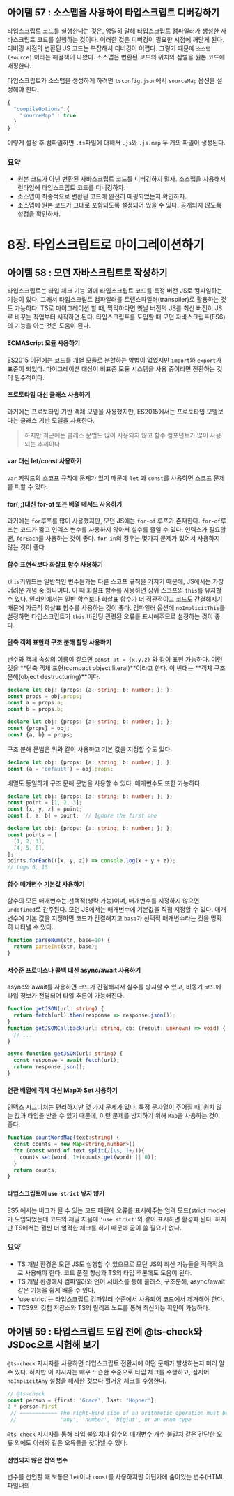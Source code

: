 ## 아이템 57 : 소스맵을 사용하여 타입스크립트 디버깅하기

타입스크립트 코드를 실행한다는 것은, 엄밀히 말해 타입스크립트 컴파일러가 생성한 자바스크립트 코드를 실행하는 것이다. 이러한 것은 디버깅이 필요한 시점에 깨닫게 된다. 디버깅 시점의 변환된 JS 코드는 복잡해서 디버깅이 어렵다. 그렇기 때문에 `소스맵(source)` 이라는 해결책이 나왔다. 소스맵은 변환된 코드의 위치와 심벌을 원본 코드에 매핑한다. 

타입스크립트가 소스맵을 생성하게 하려면 `tsconfig.json`에서 `sourceMap` 옵션을 설정해야 한다. 

```typescript
{
  "compileOptions":{
    "sourceMap" : true
  }
}
```

이렇게 설정 후 컴파일하면 `.ts`파일에 대해서 `.js`와 `.js.map` 두 개의 파일이 생성된다.



### 요약

- 원본 코드가 아닌 변환된 자바스크립트 코드를 디버깅하지 말자. 소스맵을 사용해서 런타임에 타입스크립트 코드를 디버깅하자.
- 소스맵이 최종적으로 변환된 코드에 완전히 매핑되었는지 확인하자.
- 소스맵에 원본 코드가 그대로 포함되도록 설정되어 있을 수 있다. 공개되지 않도록 설정을 확인하자.

# 8장. 타입스크립트로 마이그레이션하기



## 아이템 58 : 모던 자바스크립트로 작성하기

타입스크립트는 타입 체크 기능 외에 타입스크립트 코드를 특정 버전 JS로 컴파일하는 기능이 있다. 그래서 타입스크립트 컴파일러를 트랜스파일러(transpiler)로 활용하는 것도 가능하다. TS로 마이그레이션 할 때, 막막하다면 옛날 버전의 JS를 최신 버전이 JS로 바꾸는 작업부터 시작하면 된다. 타입스크립트를 도입할 때 모던 자바스크립트(ES6)의 기능을 아는 것은 도움이 된다.

#### ECMAScript 모듈 사용하기

ES2015 이전에는 코드를 개별 모듈로 분할하는 방법이 없었지만 `import`와 `export`가 표준이 되었다. 마이그레이션 대상이 비표준 모듈 시스템을 사용 중이라면 전환하는 것이 필수적이다.

#### 프로토타입 대신 클래스 사용하기

과거에는 프로토타입 기반 객체 모델을 사용했지만, ES2015에서는 프로토타입 모델보다는 클래스 기반 모델을 사용한다. 

> 하지만 최근에는 클래스 문법도 많이 사용되지 않고 함수 컴포넌트가 많이 사용되는 추세이다.

#### var 대신 let/const 사용하기

`var` 키워드의 스코프 규칙에 문제가 있기 때문에 `let` 과 `const`를 사용하면 스코프 문제를 피할 수 있다.

#### for(;;)대신 for-of 또는 배열 메서드 사용하기

과거에는 `for`루프를 많이 사용했지만, 모던 JS에는 `for-of` 루프가 존재한다. `for-of`루프는 코드가 짧고 인덱스 변수를 사용하지 않아서 실수를 줄일 수 있다. 인덱스가 필요할 땐, `forEach`를 사용하는 것이 좋다. `for-in`의 경우는 몇가지 문제가 있어서 사용하지 않는 것이 좋다.

#### 함수 표현식보다 화살표 함수 사용하기

`this`키워드는 일반적인 변수들과는 다른 스코프 규칙을 가지기 때문에, JS에서는 가장 어려운 개념 중 하나이다. 이 때 화살표 함수를 사용하면 상위 스코프의 `this`를 유지할 수 있다. 인라인에서는 일반 함수보다 화살표 함수가 더 직관적이고 코드도 간결해지기 때문에 가급적 화살표 함수를 사용하는 것이 좋다. 컴파일러 옵션에 `noImplicitThis`를 설정하면 타입스크립트가 `this` 바인딩 관련된 오류를 표시해주므로 설정하는 것이 좋다. 

#### 단축 객체 표현과 구조 분해 할당 사용하기

변수와 객체 속성의 이름이 같으면 `const pt = {x,y,z}` 와 같이 표현 가능하다. 이런 것을 **단축 객체 표현(compact object literal)**이라고 한다. 이 반대는 **객체 구조 분해(object destructuring)**이다. 

```typescript
declare let obj: {props: {a: string; b: number; }; };
const props = obj.props;
const a = props.a;
const b = props.b;

declare let obj: {props: {a: string; b: number; }; };
const {props} = obj;
const {a, b} = props;
```

구조 분해 문법은 위와 같이 사용하고 기본 값을 지정할 수도 있다.

```typescript
declare let obj: {props: {a: string; b: number; }; };
const {a = 'default'} = obj.props;
```

배열도 동일하게 구조 문해 문법을 사용할 수 있다. 매개변수도 또한 가능하다.

```typescript
declare let obj: {props: {a: string; b: number; }; };
const point = [1, 2, 3];
const [x, y, z] = point;
const [, a, b] = point;  // Ignore the first one

declare let obj: {props: {a: string; b: number; }; };
const points = [
  [1, 2, 3],
  [4, 5, 6],
];
points.forEach(([x, y, z]) => console.log(x + y + z));
// Logs 6, 15
```

#### 함수 매개변수 기본값 사용하기

함수의 모든 매개변수는 선택적(생략 가능)이며, 매개변수를 지정하지 않으면 `undefined`로 간주된다. 모던 JS에서는 매개변수에 기본값을 직접 지정할 수 있다. 매개변수에 기본 값을 지정하면 코드가 간결해지고 `base`가 선택적 매개변수라는 것을 명확히 나타낼 수 있다. 

```typescript
function parseNum(str, base=10) {
  return parseInt(str, base);
}
```

#### 저수준 프로미스나 콜백 대신 async/await 사용하기

async와 await를 사용하면 코드가 간결해져서 실수를 방지할 수 있고, 비동기 코드에 타입 정보가 전달되어 타입 추론이 가능해진다. 

```typescript
function getJSON(url: string) {
  return fetch(url).then(response => response.json());
}
function getJSONCallback(url: string, cb: (result: unknown) => void) {
  // ...
}

async function getJSON(url: string) {
  const response = await fetch(url);
  return response.json();
}
```

#### 연관 배열에 객체 대신 Map과 Set 사용하기

인덱스 시그니처는 편리하지만 몇 가지 문제가 있다. 특정 문자열이 주어질 때, 원치 않는 값과 타입을 받을 수 있기 때문에,  이런 문제를 방지하기 위해 `Map`을 사용하는 것이 좋다.

```typescript
function countWordMap(text:string) {
  const counts = new Map<string,number>()
  for (const word of text.split(/[\s,.]+/)){
    counts.set(word, 1+(counts.get(word) || 0));
  }
  return counts;
}
```

#### 타입스크립트에 `use strict` 넣지 않기

ES5 에서는 버그가 될 수 있는 코드 패턴에 오류를 표시해주는 엄격 모드(strict mode)가 도입되었는데 코드의 제일 처음에 `'use strict'`와 같이 표시하면 활성화 된다. 하지만 TS에서는 훨씬 더 엄격한 체크를 하기 때문에 굳이 쓸 필요가 없다.

### 요약

- TS 개발 환경은 모던 JS도 실행할 수 있으므로 모던 JS의 최신 기능들을 적극적으로 사용해야 한다. 코드 품질 향상과 TS의 타입 추론에도 도움이 된다.
- TS 개발 환경에서 컴파일러와 언어 서비스를 통해 클래스, 구조분해, async/await 같은 기능을 쉽게 배울 수 있다.
- 'use strict'는 타입스크립트 컴파일러 수준에서 사용되어 코드에서 제거해야 한다.
- TC39의 깃험 저장소와 TS의 릴리즈 노트를 통해 최신기능 확인이 가능하다.



## 아이템 59 : 타입스크립트 도입 전에 @ts-check와 JSDoc으로 시험해 보기

`@ts-check` 지시자를 사용하면 타입스크립트 전환시에 어떤 문제가 발생하는지 미리 알 수 있다. 하지만 이 지시자는 매우 느슨한 수준으로 타입 체크를 수행하고, 심지어 `noImplicitAny` 설정을 해제한 것보다 헐거운 체크를 수행한다.

```typescript
// @ts-check
const person = {first: 'Grace', last: 'Hopper'};
2 * person.first
 // ~~~~~~~~~~~~ The right-hand side of an arithmetic operation must be of type
 //              'any', 'number', 'bigint', or an enum type
```

`@ts-check` 지시자를 통해 타입 불일치나 함수의 매개변수 개수 불일치 같은 간단한 오류 외에도 아래와 같은 오류들을 찾아낼 수 있다.

#### 선언되지 않은 전역 변수

변수를 선언할 때 보통은 `let`이나 `const`를 사용하지만 어딘가에 숨어있는 변수(HTML파일내의 <script>태그)가 존재할 수 있다. 이런 경우 별도 타입 선언 파일을 만들어야 한다. 선언 파일을 찾지 못하는 경우엔 트리플 슬래시 참조를 사용해서 명시적인 import가 가능하다.

```typescript
//@ts-check
/// <reference path="./types.d.ts" />
console.log(user.firstName); //정상
```

#### 알 수 없는 라이브러리

서드파티 라이브러리를 사용하는 경우, 해당 타입 정보를 알아야 한다. 해당 서드파티 라이브러리에 해당하는 타입선언을 설치하면 해결된다.

#### DOM 문제

아래와 같은 DOM 엘리먼트 관련 부분은 JSDoc을 사용하여 타입 단언을 대체할 수 있다.

```typescript
// checkJs
// tsConfig: {"strictNullChecks":false,"allowJs":true,"noEmit":true}

// @ts-check
const ageEl = /** @type {HTMLInputElement} */(document.getElementById('age'));
ageEl.value = '12';  // OK
```

#### 부정확한 JSDoc

JSDoc 스타일 주석을 사용중이 었다면, `@ts-check` 지시자를 설정하는 순간 수 많은 오류가 뜨게 된다. 타입스크립트 언어 서비스에서는 타입을 추론해서 JSDoc을 자동으로 생성해준다. 빠른 수정을 통해 타입 정보가 JSDoc 주석으로 생성된다. 

### 요약

- 파일 상단에 // @ts-check를 추가하면 자바스크립트에서도 타입 체크 수행이 가능하다.
- 전역 선언과 서드파티 라이브러리의 타입 선언을 추가하는 방법을 익혀야 한다.
- JSDoc 주석을 잘 활용하면 JS 상태에서도 타입 단언과 타입 추론을 할 수 있다.
- JSDoc 주석은 중간 단계이기 때문에 너무 공들일 필요 없다. 최종 목표는 TS로 구성된 코드이다.



## 아이템 60 : allowJs로 타입스크립트와 자바스크립트 같이 사용하기

대규모 프로젝트의 경우 한꺼번에 전환할 수 없기 때문에 점진적으로 전환해야 한다. 그러려면 TS와 JS 모두 동작할 수 있도록 해야 한다. 그 핵심은 `allowJs` 컴파일러 옵션이다. 이 옵션은 JS 파일과 TS 파일을 서로 임포트할 수 있도록 해준다. `@ts-check` 지시자를 추가하지 않으면 문법 오류 이외에 다른 오류가 발생하지 않도록 설정된다. 

### 요약 

- 점진적 마이그레이션을 위해 자바스크립트와 타입스크립트를 동시에 사용할 수 있게 `allowJs` 컴파일러 옵션을 사용해야 한다.
- 대규모 마이그레이션 작업 시작 전 테스트와 빌드 체인에 타입스크립트를 적용해야 한다.



## 아이템 61 : 의존성 관계에 따라 모듈 단위로 전환하기

### 요약 

- 마이그레이션 첫 단계는 서드파티 모듈과 외부 API 호출에 대해 @types를 추가하는 것이다.
- 의존성 관계도의 아래에서부터 위로 올라가면서 마이그레이션을 하면 된다. 첫 번째 모듈은 보통 유틸리티 모듈이다. 의존성 관계도를 시각화하여 진행 과정을 추적하는 것이 좋다.
- 이상한 설계를 발견해도 리팩토링을 하면 안된다. 마이그레이션 작업은 타입스크립트 전환에 집중해야 하고, 나중 리팩터링을 위해 목록을 만들어 두는게 좋다.
- 타입스크립트로 전환하며 발견하는 일반적인 오류들을 놓치지 않아야 한다. 타입 정보를 유지하기 위해 필요에 따라 JSDoc 주석을 활용해야 한다.



## 아이템 62 : 마이그레이션의 완성을 위해 noImplicitAny 설정하기

`noImplicitAny`가 설정되지 않은 상태에서는 타입 선언에서 비롯되는 실제 오류가 숨어 있기 때문에 마이그레이션 완료된 것이 아니다.

```typescript
// tsConfig: {"noImplicitAny":false,"strictNullChecks":false}

// HIDE
class Chart {
  indices: number[];
// END
getRanges() {
  for (const r of this.indices) {
    const low = r[0];  // Type is any
    const high = r[1];  // Type is any
    // ...
  }
}
// HIDE
}
// END
```

`noImplicitAny` 설정을 하지 않으면 타입 체크는 매우 허술해 진다.

```typescript
// tsConfig: {"noImplicitAny":true,"strictNullChecks":false}

// HIDE
class Chart {
  indices: number[];
// END
getRanges() {
  for (const r of this.indices) {
    const low = r[0];
             // ~~~~ Element implicitly has an 'any' type because
             //      type 'Number' has no index signature
    const high = r[1];
              // ~~~~ Element implicitly has an 'any' type because
              //      type 'Number' has no index signature
    // ...
  }
}
// HIDE
}
// END
```

위와 같이 보다 엄격하게 타입 체크하여 에러를 표시한다. `noImplicitAny`는 로컬에만 설정하고 작업하는 것이 좋다. 원격에서는 설정 변화가 없기 때문에 빌드가 실패하지 않기 때문이다. 최종적으로 가장 강력한 설정은 `"strict": true` 이나 타입 체크의 강도는 팀 내의 모든 사람이 익숙해진 뒤 높히는게 좋다.

### 요약 

- `noImplicitAny` 설정을 활성화하여 마이그레이션의 마지막 단계를 진행해야 한다. 해당 설정이 없다면 타입 선언과 관련된 실제 오류가 드러나지 않는다.
- `noImplicitAny`를 전체 적용하기 전에 로컬에서부터 타입 오류를 점진적으로 수정해야 한다. 엄격한 타입 체크를 적용하기 전에 팀원들이 익숙해지도록 해야 한다.

